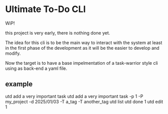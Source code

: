 # Ultimate To-Do CLI
WiP!

this project is very early, there is nothing done yet.

The idea for this cli is to be the main way to interact with the system at least in the first phase of the development as it will be the easier to develop and modify.

Now the target is to have a base impelmentation of a task-warrior style cli using as back-end a yaml file.

## example
utd add a very important task
utd add a very important task -p 1 -P my_project -d 2025/01/03 -T a_tag -T another_tag 
utd list 
utd done 1
utd edit 1


